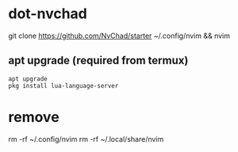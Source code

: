 # dot-nvchad

git clone https://github.com/NvChad/starter ~/.config/nvim && nvim
## apt upgrade (required from termux) 
```
apt upgrade
pkg install lua-language-server
```

# remove 

rm -rf ~/.config/nvim
rm -rf ~/.local/share/nvim
